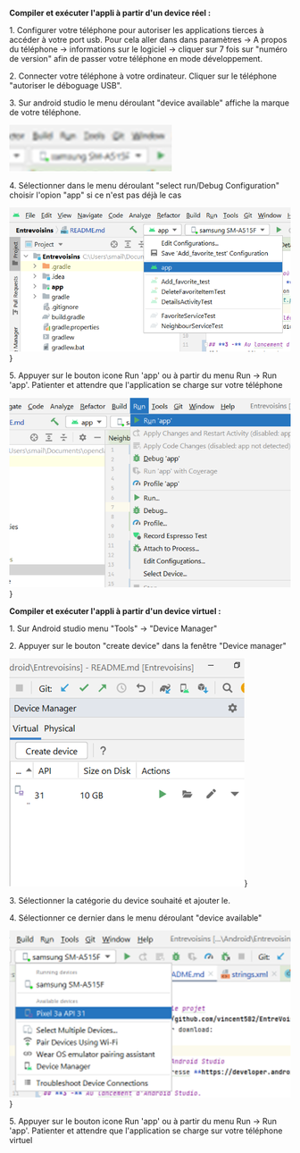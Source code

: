 **Compiler et exécuter l\'appli à partir d\'un device réel :**

1\. Configurer votre téléphone pour autoriser les applications tierces à
accéder à votre port usb. Pour cela aller dans dans paramètres -\> A
propos du téléphone -\> informations sur le logiciel -\> cliquer sur 7
fois sur \"numéro de version\" afin de passer votre téléphone en mode
développement.

2\. Connecter votre téléphone à votre ordinateur. Cliquer sur le
téléphone \"autoriser le déboguage USB\".

3\. Sur android studio le menu déroulant \"device available\" affiche la
marque de votre téléphone.

![github](https://github.com/topdrivers/Omari_Smail_1_repo_Git_072022/blob/master/image1.png)

4\. Sélectionner dans le menu déroulant \"select run/Debug
Configuration\" choisir l\'opion \"app\" si ce n\'est pas déjà le cas

![github](https://github.com/topdrivers/Omari_Smail_1_repo_Git_072022/blob/master/image2.png)}

5\. Appuyer sur le bouton icone Run \'app\' ou à partir du menu Run -\>
Run \'app\'. Patienter et attendre que l\'application se charge sur
votre téléphone

![github](https://github.com/topdrivers/Omari_Smail_1_repo_Git_072022/blob/master/Image3.png)}

**Compiler et exécuter l\'appli à partir d\'un device virtuel :**

1\. Sur Android studio menu \"Tools\" -\> \"Device Manager\"

2\. Appuyer sur le bouton \"create device\" dans la fenêtre \"Device
manager\"

![github](https://github.com/topdrivers/Omari_Smail_1_repo_Git_072022/blob/master/Image4.png)}

3\. Sélectionner la catégorie du device souhaité et ajouter le.

4\. Sélectionner ce dernier dans le menu déroulant \"device available\"

![github](https://github.com/topdrivers/Omari_Smail_1_repo_Git_072022/blob/master/Image5.png)}

5\. Appuyer sur le bouton icone Run \'app\' ou à partir du menu Run -\>
Run \'app\'. Patienter et attendre que l\'application se charge sur
votre téléphone virtuel
